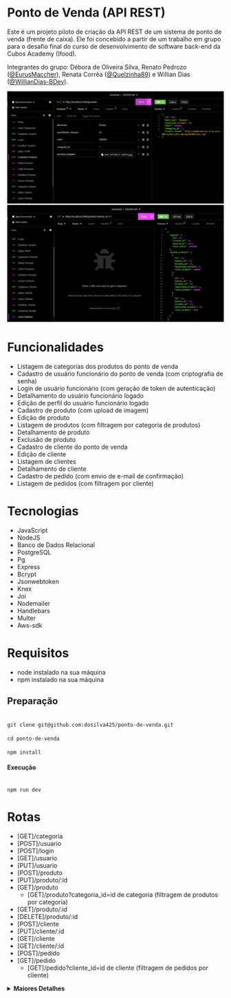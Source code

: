# Ponto de Venda (API REST)

Este é um projeto piloto de criação da API REST de um sistema de ponto de venda (frente de caixa). Ele foi concebido a partir de um trabalho em grupo para o desafio final do curso de desenvolvimento de software back-end da Cubos Academy (Ifood).

Integrantes do grupo: Débora de Oliveira Silva, Renato Pedrozo ([@EurusMaccher](https://github.com/EurusMaccher)), Renata Corrêa ([@Quelzinha89](https://github.com/Quelzinha89)) e Willian Dias ([@WillianDias-BDev](https://github.com/WillianDias-BDev)).

<img src="https://github.com/dosilva425/ponto-de-venda/blob/main/prints/cadastro%20produto.png">
<img src="https://github.com/dosilva425/ponto-de-venda/blob/main/prints/listagem%20pedidos.png">

# Funcionalidades

- Listagem de categorias dos produtos do ponto de venda
- Cadastro de usuário funcionário do ponto de venda (com criptografia de senha)
- Login de usuário funcionário (com geração de token de autenticação)
- Detalhamento do usuário funcionário logado
- Edição de perfil do usuário funcionário logado
- Cadastro de produto (com upload de imagem)
- Edição de produto 
- Listagem de produtos (com filtragem por categoria de produtos)
- Detalhamento de produto 
- Exclusão de produto
- Cadastro de cliente do ponto de venda
- Edição de cliente
- Listagem de clientes
- Detalhamento de cliente
- Cadastro de pedido (com envio de e-mail de confirmação)
- Listagem de pedidos (com filtragem por cliente)

# Tecnologias

- JavaScript
- NodeJS
- Banco de Dados Relacional
- PostgreSQL
- Pg
- Express
- Bcrypt
- Jsonwebtoken
- Knex
- Joi
- Nodemailer
- Handlebars
- Multer
- Aws-sdk 

# Requisitos

- node instalado na sua máquina
- npm instalado na sua máquina

## Preparação

```

git clone git@github.com:dosilva425/ponto-de-venda.git

cd ponto-de-venda

npm install

```

#### Execução

```

npm run dev

```

# Rotas

- [GET]/categoria
- [POST]/usuario
- [POST]/login
- [GET]/usuario
- [PUT]/usuario
- [POST]/produto
- [PUT]/produto/:id
- [GET]/produto
    - [GET]/produto?categoria_id=id de categoria (filtragem de produtos por categoria)
- [GET]/produto/:id
- [DELETE]/produto/:id
- [POST]/cliente
- [PUT]/cliente/:id
- [GET]/cliente
- [GET]/cliente/:id
- [POST]/pedido
- [GET]/pedido
    - [GET]/pedido?cliente_id=id de cliente (filtragem de pedidos por cliente)

<details>
<summary><b>Maiores Detalhes</b></summary>

## **Banco de Dados**

-   usuarios
    -   id
    -   nome
    -   email (campo único entre usuários)
    -   senha
-   categorias
    -   id
    -   descricao
-   produtos
    -   id
    -   descricao
    -   quantidade_estoque
    -   valor (centavos)
    -   categoria_id
-   clientes
    -   id
    -   nome
    -   email (campo único entre clientes)
    -   cpf (campo único entre clientes) 
    -   cep 
    -   rua
    -   numero
    -   bairro
    -   cidade
    -   estado
-   pedidos
    -   id
    -   cliente_id
    -   observacao
    -   valor_total (centavos)
-   pedido_produtos
    -   id
    -   pedido_id
    -   produto_id
    -   quantidade_produto
    -   valor_produto (centavos)
    -   produto_imagem (caminho da imagem)
 
## **Categorias Cadastradas**

-   Informática
-   Celulares
-   Beleza e Perfumaria
-   Mercado
-   Livros e Papelaria
-   Brinquedos
-   Moda
-   Bebê
-   Games

# Exemplos de Requisição e Resposta

## Rota Listagem de Categorias de Produtos: `GET` `/categoria`
- Esta rota será utilizada quando o usuário quiser listar todas as categorias cadastradas.
- Envio da requisição: acesso à rota.
- Retorno da requisição: categorias de produtos cadastradas.

#### **Exemplo de requisição**

```javascript
// GET /categoria
// Sem conteúdo no corpo (body) da requisição
```

#### **Exemplos de resposta**

```javascript
// HTTP Status 200
[
  {
    "id": 1,
    "descricao": "Informática",
  },
  {
    "id": 2,
    "descricao": "Celulares",
  },
...
]
```

## Rota Cadastro de Usuário Funcionário: `POST` `/usuario`
- Esta rota será utilizada para cadastrar um novo usuário funcionário no sistema.
- Envio da requisição:
	- Body (corpo): é obrigatório informar nome, email (único entre usuários) e senha.
- Retorno da requisição: id, nome e email do usuário funcionário cadastrado.

#### **Exemplo de requisição**

```javascript
// POST /usuario
{
	"nome": "testeusuario",
	"email": "testeusuario@email.com",
	"senha": "teste123"
}
```

#### **Exemplos de resposta**

```javascript
// HTTP Status 201
{
    "id": 1,
    "nome": "testeusuario",
    "email": "testeusuario@email.com"
}
```

```javascript
// HTTP Status 400 
{
    "mensagem": "Já existe usuário cadastrado com o e-mail informado"
}
```

## Rota Login de Usuário Funcionário: `POST` `/login`
- Esta rota será utilizada para o usuário funcionário cadastrado realizar o login no sistema.
- Envio da requisição:
	- Body (corpo): é obrigatório informar email e senha.
- Retorno da requisição: id, nome e email do usuário funcionário que fez o login, além do seu token de autenticação gerado.

#### **Exemplo de requisição**

```javascript
// POST /login
{
    "email": "testeusuario@email.com",
    "senha": "teste123"
}
```

#### **Exemplos de resposta**

```javascript
// HTTP Status 200
{
    "usuario": {
        "id": 1,
        "nome": "testeusuario",
        "email": "testeusuario@email.com"
    },
    "token": "eyJhbGciOiJIUzI1NiIsInR5cCI6IkpXVCJ9.eyJpZCI6MjMsImlhdCI6MTcwMzI3NjkyMywiZXhwIjoxNzAzMzA1NzIzfQ.WlRyFl8GtPZxpnYlSQQvIxbsGbN_VZ0ZMxABrbaEyQo"
}
```

```javascript
// HTTP Status 400
{
    "mensagem": "Email e senha não conferem"
}
```

---

## **ATENÇÃO**: Todas as rotas a seguir exigem token de autenticação no header (cabeçalho) da requisição no formato Bearer Token, que pode ser fornecido pelo usuário funcionário logado no sistema.

---

## Rota Detalhamento de Perfil Usuário Funcionário Logado: `GET` `/usuario`
- Esta rota será utilizada quando o usuário funcionário logado quiser obter os dados do seu próprio perfil.
- Envio da requisição:
	- Header (cabeçalho): é obrigatório enviar o token de autenticação (no formato Bearer Token).
- Retorno da requisição: id, nome e email do usuário funcionário cadastrado logado.

#### **Exemplo de requisição**

```javascript
// GET /usuario
// Sem conteúdo no corpo (body) da requisição
```

#### **Exemplos de resposta**

```javascript
// HTTP Status 200
{
    "id": 1,
    "nome": "testeusuario",
    "email": "testeusuario@email.com"
}
```

```javascript
// HTTP Status 401 
{
    "mensagem": "Não autorizado"
}
```

## Rota Edição de Perfil do Usuário Funcionário Logado: `PUT` `/usuario`
- Esta rota será utilizada para editar o perfil de um usuário funcionário cadastrado, logado no sistema.
- Envio da requisição:
	- Body (corpo): é obrigatório informar nome, email (único entre usuários) e senha.
   	- Header (cabeçalho): é obrigatório enviar o token de autenticação (no formato Bearer Token).
- Retorno da requisição: id, nome e email do usuário funcionário editado.

#### **Exemplo de requisição**

```javascript
// PUT /usuario
{
    "nome": "testeusuario2",
    "email": "testeusuario2@email.com",
    "senha": "teste12345"
}
```

#### **Exemplos de resposta**

```javascript
// HTTP Status 200
{
    "id": 1,
    "nome": "testeusuario2",
    "email": "testeusuario2@email.com"
}
```

```javascript
// HTTP Status 400
{
    "mensagem": "Este email já está cadastrado"
}
```

## Rota Cadastro de Produto: `POST` `/produto`
- Esta rota será utilizada para o usuário funcionário cadastrar um novo produto no sistema.
- Envio da requisição:
	- Body (corpo), enviado em formato multipart-form: é obrigatório informar descricao, quantidade_estoque, valor, categoria_id. Opcional: produto_imagem.
- Retorno da requisição: descricao, quantidade_estoque, valor, categoria_id, produto_imagem (url da imagem ou null).

#### **Exemplo de requisição**

```javascript
// POST /produto
{
	"id": 104,
	"descricao": "Óculos",
	"quantidade_estoque": 10,
	"valor": 200000,
	"categoria_id": 7
}
```

#### **Exemplos de resposta**

```javascript
// HTTP Status 201
{
	"id": 104,
	"descricao": "Óculos",
	"quantidade_estoque": 10,
	"valor": 200000,
	"categoria_id": 7,
	"produto_imagem": null
}
```

```javascript
// HTTP Status 400 
{
    "mensagem": "O campo descricao é obrigatório"
}
```

## Rota Edição de Produto: `PUT` `/produto/:id`
- Esta rota será utilizada para o usuário funcionário editar um produto cadastrado no sistema.
- Envio da requisição:
	- Body (corpo), enviado em formato multipart-form: é obrigatório informar descricao, quantidade_estoque, valor, categoria_id. Opcional: produto_imagem.
    - - Parâmetro de Url: é obrigatório enviar o id do produto.
- Retorno da requisição: descricao, quantidade_estoque, valor, categoria_id, produto_imagem (url da imagem ou null).

#### **Exemplo de requisição**

```javascript
// POST /produto/104
{
	"id": 104,
	"descricao": "Óculos",
	"quantidade_estoque": 10,
	"valor": 200000,
	"categoria_id": 7,
	"produto_imagem": IMG_2043403332.jpg
}
```

#### **Exemplos de resposta**

```javascript
// HTTP Status 200
{
	"id": 104,
	"descricao": "Óculos",
	"quantidade_estoque": 10,
	"valor": 200000,
	"categoria_id": 7,
	"produto_imagem": "https://deboraverzul.s3.us-east-005.backblazeb2.com/img/%C3%93culos.jpg"
}
```

```javascript
// HTTP Status 400 
{
    "mensagem": "O campo descricao é obrigatório"
}
```

## Rota Listagem de Produtos: `GET` `/produto` ou `GET` `/produto?categoria_id=id de categoria` 
- Esta rota será utilizada quando o usuário funcionário logado quiser listar todos os produtos cadastrados, ou listar os produtos por categoria.
- Envio da requisição:
	- Header (cabeçalho): é obrigatório enviar o token de autenticação (no formato Bearer Token).
   - *Parâmetro de Consulta (opcional)*: Caso o usuário deseje filtrar os produtos por categoria, basta informar o id da categoria como o valor de categoria_id.
- Retorno da requisição: produtos cadastrados ou filtrados por categoria.

#### **Exemplo de requisição**

```javascript
// GET /produto
// Sem conteúdo no corpo (body) da requisição
```

#### **Exemplos de resposta**

```javascript
// HTTP Status 200 
[
	{
		"id": 104,
		"descricao": "Óculos",
		"quantidade_estoque": 10,
		"valor": 200000,
		"categoria_id": 7,
		"produto_imagem": "https://deboraverzul.s3.us-east-005.backblazeb2.com/img/%C3%93culos.jpg"
	},
	{
		"id": 107,
		"descricao": "Motorola moto g9 plus",
		"quantidade_estoque": 100,
		"valor": 15000,
		"categoria_id": 2,
		"produto_imagem": "https://deboraverzul.s3.us-east-005.backblazeb2.com/img/Motorola%20moto%20g9%20plus.jpeg"
	},
	{
		"id": 108,
		"descricao": "Motorola moto g12 plus",
		"quantidade_estoque": 100,
		"valor": 20000,
		"categoria_id": 2,
		"produto_imagem": null
	},
...
]
```

```javascript
// HTTP Status 200 
[]
```

#### Com filtragem de categoria_id

#### **Exemplo de requisição**

```javascript
// GET /produto?categoria_id=7
// Sem conteúdo no corpo (body) da requisição
```

#### **Exemplos de resposta**

```javascript
// HTTP Status 200 
[
	{
		"id": 87,
		"descricao": "Asfalto",
		"quantidade_estoque": 0,
		"valor": 200000,
		"categoria_id": 7,
		"produto_imagem": "https://deboraverzul.s3.us-east-005.backblazeb2.com/img/Asfalto.jpg"
	},
	{
		"id": 85,
		"descricao": "Aviao",
		"quantidade_estoque": 0,
		"valor": 200000,
		"categoria_id": 7,
		"produto_imagem": "https://deboraverzul.s3.us-east-005.backblazeb2.com/img/Aviao.jpg"
	},
	{
		"id": 48,
		"descricao": "Relógio",
		"quantidade_estoque": 0,
		"valor": 200000,
		"categoria_id": 7,
		"produto_imagem": "https://deboraverzul.s3.us-east-005.backblazeb2.com/img/Rel%C3%B3gio.jpg"
	}
]
```

```javascript
// HTTP Status 200 
[]
```

## Rota Detalhamento de Produto: `GET` `/produto/:id`
- Esta rota será utilizada quando o usuário funcionário logado quiser obter os dados de um produto cadastrado.
- Envio da requisição:
	- Header (cabeçalho): é obrigatório enviar o token de autenticação (no formato Bearer Token).
    - Parâmetro de Url: é obrigatório enviar o id do produto.
- Retorno da requisição: descricao, quantidade_estoque, valor, categoria_id, produto_imagem (url da imagem ou null).

#### **Exemplo de requisição**

```javascript
// GET /produto/97
// Sem conteúdo no corpo (body) da requisição
```

#### **Exemplos de resposta**

```javascript
// HTTP Status 200
{
	"id": 97,
	"descricao": "Motorola moto g9 plus",
	"quantidade_estoque": 100,
	"valor": 15000,
	"categoria_id": 2,
	"produto_imagem": "https://deboraverzul.s3.us-east-005.backblazeb2.com/img/Motorola%20moto%20g9%20plus.jpeg"
}
```

```javascript
// HTTP Status 401 
{
    "mensagem": "Não autorizado"
}
```

## Rota Exclusão de Produto: `DELETE` `/produto/:id`
- Esta rota será utilizada quando o usuario funcionário logado quiser excluir um dos produtos cadastrados. A exclusão só será realizada se o produto não estiver vinculado a algum pedido. 
- Envio da requisição:
	- Header (cabeçalho): é obrigatório enviar o token de autenticação (no formato Bearer Token).
	- Parâmetro de Url: é obrigatório enviar o id do produto.
- Retorno da requisição: Status 200 - produto excluído com sucesso.


```javascript
// DELETE /produto/95
// Sem conteúdo no corpo (body) da requisição
```

#### **Exemplos de resposta**

```javascript
// HTTP Status 200
{
	"mensagem": "Produto excluído com sucesso"
}
```

```javascript
// HTTP Status 404
{
    "mensagem": "Produto não encontrado."
}
```

## Rota Cadastro de Cliente: `POST` `/cliente`
- Esta rota será utilizada para o usuário funcionário cadastrar um novo cliente do ponto de venda no sistema.
- Envio da requisição:
	- Body (corpo): é obrigatório informar nome, email (único entre clientes) e cpf (único entre clientes). Opcional: dados de endereço como cep, rua, numero, bairro, cidade, estado.
- Retorno da requisição: nome, email, cpf, cep (enviado ou null), rua (enviado ou null), numero(enviado ou null), bairro (enviado ou null), cidade (enviado ou null), estado (enviado ou null).

#### **Exemplo de requisição**

```javascript
// POST /cliente
{
	"nome": "testecliente",
	"email": "testecliente@email.com",
	"cpf": "25094087652",
	"cep": "35460004",
	"rua": "Dos Anjos",
	"numero": "669"
}
```

#### **Exemplos de resposta**

```javascript
// HTTP Status 201
{
    "id": 21
	"nome": "testecliente",
	"email": "testecliente@email.com",
	"cpf": "25094087652",
	"cep": "35460004",
	"rua": "Dos Anjos",
	"numero": "669",
    "bairro": null,
	"cidade": null,
	"estado": null
}
```

```javascript
// HTTP Status 400 
{
    "mensagem": "O campo cpf é obrigatório"
}
```

## Rota Edição de Perfil de Cliente: `PUT` `/cliente/:id`
- Esta rota será utilizada para o usuário funcionário editar o perfil de um cliente do ponto de venda cadastrado no sistema.
- Envio da requisição:
	- Body (corpo): é obrigatório informar nome, email (único entre clientes) e cpf (único entre clientes). Opcional: dados de endereço como cep, rua, numero, bairro, cidade, estado.
    - Parâmetro de Url: é obrigatório enviar o id do cliente.
- Retorno da requisição: nome, email, cpf, cep (enviado ou null), rua (enviado ou null), numero(enviado ou null), bairro (enviado ou null), cidade (enviado ou null), estado (enviado ou null).

#### **Exemplo de requisição**

```javascript
// POST /cliente/21
{
	"nome": "testecliente",
	"email": "testecliente@email.com",
	"cpf": "25094087652",
	"cep": "35460004",
	"rua": "Dos Anjos",
	"numero": "669",
    "bairro": "Céu",
    "cidade": "Paraíso"
    "estado": "MG"
}
```

#### **Exemplos de resposta**

```javascript
// HTTP Status 201
{
    "id": 21
	"nome": "testecliente",
	"email": "testecliente@email.com",
	"cpf": "25094087652",
	"cep": "35460004",
	"rua": "Dos Anjos",
	"numero": "669",
    "bairro": "Céu",
    "cidade": "Paraíso"
    "estado": "MG"
}
```

```javascript
// HTTP Status 404
{
    "mensagem": "Cliente não encontrado"
}
```

## Rota Listagem de Clientes: `GET` `/cliente`
- Esta rota será utilizada quando o usuário funcionário logado quiser listar todos os  clientes cadastrados no sistema de ponto de venda.
- Envio da requisição:
	- Header (cabeçalho): é obrigatório enviar o token de autenticação (no formato Bearer Token).
- Retorno da requisição: clientes cadastrados no sistema.

#### **Exemplo de requisição**

```javascript
// GET /cliente
// Sem conteúdo no corpo (body) da requisição
```

#### **Exemplos de resposta**

```javascript
// HTTP Status 200 
[
	{
		"id": 9,
		"nome": "Jose",
		"email": "virginia.pfannerstill51@gmail.com",
		"cpf": "75482325431",
		"cep": "17560320",
		"rua": "Avenida Paulista",
		"numero": "1830",
		"bairro": "Jardim Aeroporto",
		"cidade": "São Paulo",
		"estado": "SP"
	},
	{
		"id": 10,
		"nome": "Jose",
		"email": "freeman74@yahoo.com",
		"cpf": "92731535342",
		"cep": "17560320",
		"rua": "Avenida Paulista",
		"numero": "1830",
		"bairro": "Jardim Aeroporto",
		"cidade": "São Paulo",
		"estado": "SP"
	},
...
]
```

```javascript
// HTTP Status 200 
[]
```

## Rota Detalhamento de Cliente: `GET` `/cliente/:id`
- Esta rota será utilizada quando o usuário funcionário logado quiser obter os dados de um cliente cadastrado.
- Envio da requisição:
	- Header (cabeçalho): é obrigatório enviar o token de autenticação (no formato Bearer Token).
    - Parâmetro de Url: é obrigatório enviar o id do cliente.
- Retorno da requisição: nome, email, cpf, cep, rua, numero, bairro, cidade, estado.

#### **Exemplo de requisição**

```javascript
// GET /cliente/29
// Sem conteúdo no corpo (body) da requisição
```

#### **Exemplos de resposta**

```javascript
// HTTP Status 200
{
	"id": 29,
	"nome": "Jose",
	"email": "kristian74@gmail.com",
	"cpf": "76643445736",
	"cep": "17560320",
	"rua": "Avenida Paulista",
	"numero": "1830",
	"bairro": "Jardim Aeroporto",
	"cidade": "São Paulo",
	"estado": "SP"
}
```

```javascript
// HTTP Status 401 
{
    "mensagem": "Não autorizado"
}
```

## Rota Cadastro de Pedido: `POST` `/pedido`
- Esta rota será utilizada para o usuário funcionário cadastrar um novo pedido feito por um cliente no sistema.
- Envio da requisição:
	- Body (corpo): é obrigatório informar cliente_id e pedido_produtos (com produto_id e quantidade_produto). Opcional: observacao.
- Retorno da requisição: cliente_id e pedido_produtos (com produto_id e quantidade_produto), observacao (enviada ou null).

#### **Exemplo de requisição**

```javascript
// POST /pedido
{ "cliente_id": 26,
 "observacao": "Entregue na parte da manhã",
 "pedido_produtos": [
	 {
		 "produto_id": 101,
		 "quantidade_produto": 5
	 },
	 {
		 "produto_id": 101,
		 "quantidade_produto": 5
	 },
	 {
		 "produto_id": 102,
		 "quantidade_produto": 10
	 }
 ]
}
```

#### **Exemplos de resposta**

```javascript
// HTTP Status 201
{
	"id": 45,
	"cliente_id": 26,
	"observacao": "Entregue na parte da manhã",
	"pedido_produtos": [
		{
			"produto_id": 101,
			"quantidade_produto": 10
		},
		{
			"produto_id": 102,
			"quantidade_produto": 10
		}
	],
	"valor_total": 300000
}
```

```javascript
// HTTP Status 400 
{
	"mensagem": "Não há quantidade em estoque suficiente para o produto_id = 101. Só restam 90 unidades desse produto."
}
```

## Rota Listagem de Pedidos: `GET` `/pedido` ou `GET` `/pedido?cliente_id=id de cliente` 
- Esta rota será utilizada quando o usuário funcionário logado quiser listar todos os pedidos cadastrados, ou listar os pedidos por cliente.
- Envio da requisição:
	- Header (cabeçalho): é obrigatório enviar o token de autenticação (no formato Bearer Token).
   - *Parâmetro de Consulta (opcional)*: Caso o usuário deseje filtrar os pedidos por cliente, basta informar o id do cliente como o valor de cliente_id.
- Retorno da requisição: pedidos cadastrados ou filtrados por cliente.

#### **Exemplo de requisição**

```javascript
// GET /pedido
// Sem conteúdo no corpo (body) da requisição
```

#### **Exemplos de resposta**

```javascript
// HTTP Status 200 
[
	{
		"pedido": {
			"id": 42,
			"cliente_id": 25,
			"observacao": null,
			"valor_total": 15000
		},
		"pedido_produtos": [
			{
				"id": 46,
				"pedido_id": 42,
				"produto_id": 97,
				"quantidade_produto": 1,
				"valor_produto": 15000
			}
		]
	},
	{
		"pedido": {
			"id": 43,
			"cliente_id": 27,
			"observacao": null,
			"valor_total": 15000
		},
		"pedido_produtos": [
			{
				"id": 47,
				"pedido_id": 43,
				"produto_id": 101,
				"quantidade_produto": 1,
				"valor_produto": 15000
			}
		]
	},
	{
		"pedido": {
			"id": 44,
			"cliente_id": 29,
			"observacao": null,
			"valor_total": 15000
		},
		"pedido_produtos": [
			{
				"id": 48,
				"pedido_id": 44,
				"produto_id": 106,
				"quantidade_produto": 1,
				"valor_produto": 15000
			}
		]
	},
	{
		"pedido": {
			"id": 45,
			"cliente_id": 26,
			"observacao": "Entregue na parte da manhã",
			"valor_total": 300000
		},
		"pedido_produtos": [
			{
				"id": 49,
				"pedido_id": 45,
				"produto_id": 101,
				"quantidade_produto": 10,
				"valor_produto": 15000
			},
			{
				"id": 50,
				"pedido_id": 45,
				"produto_id": 102,
				"quantidade_produto": 10,
				"valor_produto": 15000
			}
		]
	}
]
```

```javascript
// HTTP Status 200 
[]
```

#### Com filtragem de categoria_id

#### **Exemplo de requisição**

```javascript
// GET /cliente?cliente_id=11
// Sem conteúdo no corpo (body) da requisição
```

#### **Exemplos de resposta**

```javascript
// HTTP Status 200 
[
	{
		"pedido": {
			"id": 34,
			"cliente_id": 11,
			"observacao": null,
			"valor_total": 2099000
		},
		"pedido_produtos": [
			{
				"id": 34,
				"pedido_id": 34,
				"produto_id": 87,
				"quantidade_produto": 5,
				"valor_produto": 200000
			},
			{
				"id": 35,
				"pedido_id": 34,
				"produto_id": 85,
				"quantidade_produto": 5,
				"valor_produto": 200000
			},
			{
				"id": 36,
				"pedido_id": 34,
				"produto_id": 47,
				"quantidade_produto": 10,
				"valor_produto": 9900
			}
		]
	},
	{
		"pedido": {
			"id": 35,
			"cliente_id": 11,
			"observacao": null,
			"valor_total": 49500
		},
		"pedido_produtos": [
			{
				"id": 37,
				"pedido_id": 35,
				"produto_id": 75,
				"quantidade_produto": 5,
				"valor_produto": 9900
			}
		]
	}
]
```

```javascript
// HTTP Status 200 
[]
```
